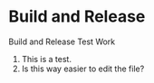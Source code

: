 # Build and Release #

Build and Release Test Work

1. This is a test.
2. Is this way easier to edit the file?
